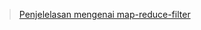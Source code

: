 > [Penjelelasan mengenai map-reduce-filter](https://www.freecodecamp.org/news/javascript-map-reduce-and-filter-explained-with-examples/)

